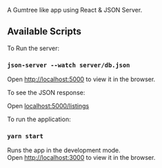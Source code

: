 A Gumtree like app using React & JSON Server.

## Available Scripts

To Run the server:

### `json-server --watch server/db.json`

Open [http://localhost:5000](http://localhost:5000) to view it in the browser.


To see the JSON response:

Open [localhost:5000/listings](http://localhost:5000/listings)

To run the application:

### `yarn start`

Runs the app in the development mode.<br />
Open [http://localhost:3000](http://localhost:3000) to view it in the browser.
